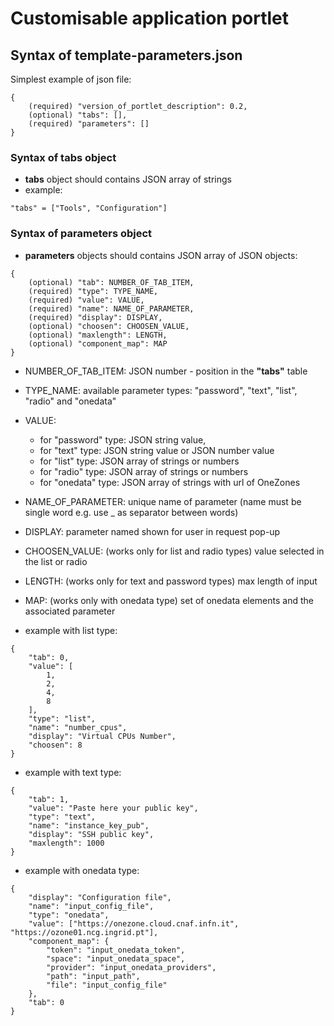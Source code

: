 # Customisable application portlet

## Syntax of template-parameters.json
Simplest example of json file:
```
{
    (required) "version_of_portlet_description": 0.2,
    (optional) "tabs": [],
    (required) "parameters": []
}
```
### Syntax of tabs object
* **tabs** object should contains JSON array of strings
* example:
```
"tabs" = ["Tools", "Configuration"] 
```
### Syntax of parameters object
* **parameters** objects should contains JSON array of JSON objects:
```
{
    (optional) "tab": NUMBER_OF_TAB_ITEM, 
    (required) "type": TYPE_NAME,
    (required) "value": VALUE,
    (required) "name": NAME_OF_PARAMETER,
    (required) "display": DISPLAY,
    (optional) "choosen": CHOOSEN_VALUE,
    (optional) "maxlength": LENGTH,
    (optional) "component_map": MAP
}
```
* NUMBER_OF_TAB_ITEM: JSON number - position in the **"tabs"** table
* TYPE_NAME: available parameter types: "password", "text", "list", "radio" and "onedata"
* VALUE: 
  * for "password" type: JSON string value,
  * for "text" type: JSON string value or JSON number value
  * for "list" type: JSON array of strings or numbers
  * for "radio" type: JSON array of strings or numbers
  * for "onedata" type: JSON array of strings with url of OneZones
* NAME_OF_PARAMETER: unique name of parameter (name must be single word e.g. use _ as separator between words)
* DISPLAY: parameter named shown for user in request pop-up 
* CHOOSEN_VALUE: (works only for list and radio types) value selected in the list or radio
* LENGTH: (works only for text and password types) max length of input
* MAP: (works only with onedata type) set of onedata elements and the associated parameter


* example with list type:
```
{
    "tab": 0,
    "value": [
        1,
        2,
        4,
        8
    ],
    "type": "list",
    "name": "number_cpus",
    "display": "Virtual CPUs Number",
    "choosen": 8
}
```
* example with text type:
```
{
    "tab": 1,
    "value": "Paste here your public key",
    "type": "text",
    "name": "instance_key_pub",
    "display": "SSH public key",
    "maxlength": 1000 
}
```
* example with onedata type:
```
{
    "display": "Configuration file",
    "name": "input_config_file",
    "type": "onedata",
    "value": ["https://onezone.cloud.cnaf.infn.it", "https://ozone01.ncg.ingrid.pt"],
    "component_map": {
        "token": "input_onedata_token",
        "space": "input_onedata_space",
        "provider": "input_onedata_providers",
        "path": "input_path",
        "file": "input_config_file"
    },
    "tab": 0
}
```
